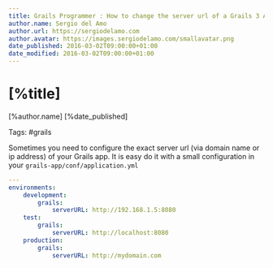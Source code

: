 ```yaml
---
title: Grails Programmer : How to change the server url of a Grails 3 App?
author.name: Sergio del Amo
author.url: https://sergiodelamo.com
author.avatar: https://images.sergiodelamo.com/smallavatar.png 
date_published: 2016-03-02T09:00:00+01:00
date_modified: 2016-03-02T09:00:00+01:00
---
```


# [%title]

[%author.name] [%date_published]

Tags: #grails

Sometimes you need to configure the exact server url (via domain name or ip address) of your Grails app. It is easy do it with a small configuration in your `grails-app/conf/application.yml`

```yaml
---
environments:
    development:
        grails:
            serverURL: http://192.168.1.5:8080
    test:
        grails:
            serverURL: http://localhost:8080
    production:
        grails:
            serverURL: http://mydomain.com
```

